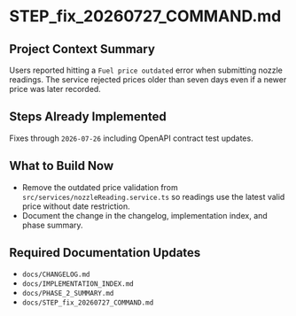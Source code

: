 # STEP_fix_20260727_COMMAND.md

## Project Context Summary
Users reported hitting a `Fuel price outdated` error when submitting nozzle readings. The service rejected prices older than seven days even if a newer price was later recorded.

## Steps Already Implemented
Fixes through `2026-07-26` including OpenAPI contract test updates.

## What to Build Now
- Remove the outdated price validation from `src/services/nozzleReading.service.ts` so readings use the latest valid price without date restriction.
- Document the change in the changelog, implementation index, and phase summary.

## Required Documentation Updates
- `docs/CHANGELOG.md`
- `docs/IMPLEMENTATION_INDEX.md`
- `docs/PHASE_2_SUMMARY.md`
- `docs/STEP_fix_20260727_COMMAND.md`
